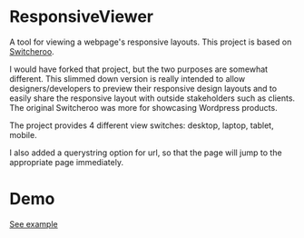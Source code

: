 ResponsiveViewer
================

A tool for viewing a webpage's responsive layouts. This project is based on [Switcheroo](https://github.com/OriginalEXE/Switcheroo).

I would have forked that project, but the two purposes are somewhat different. This slimmed down version is really intended to allow designers/developers to preview their responsive design layouts and to easily share the responsive layout with outside stakeholders such as clients. The original Switcheroo was more for showcasing Wordpress products.

The project provides 4 different view switches: desktop, laptop, tablet, mobile.

I also added a querystring option for url, so that the page will jump to the appropriate page immediately.


Demo
=====
[See example](http://seventyseven.net/test/previewer/)

